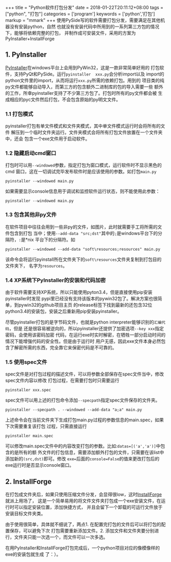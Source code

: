 +++
title = "Python软件打包分发"
date = 2018-01-22T20:11:12+08:00
tags = ["python", "打包"]
categories = ['program']
keywords = ['python','打包']
markup = "mmark"
+++
使用PySide写的软件需要打包分发，需要满足在其他机器没有安装python，自然
也就没有安装代码中所用到的一系列第三方包的情况下，能够将依赖完整的打包，
并制作成可安装文件，采用的方案为PyInstaller+InstallForge
<!--more-->
## 1. PyInstaller
[PyInstaller][1]在windows平台上会用到PyWin32，这是一款非常简单好用的
打包软件，支持PyQt和PySide。运行`pyinstaller  xxx.py`会分析import以及
import的python文件里的import，从而将运行`xxx.py`所需的依赖打包。用到的
项目类的纯py文件都能够自动导入，而第三方的包含额外二进制库的包的导入需要一些
额外的工作，所幸pyinstaller支持了不少第三方包了。打包时所有的py文件都会被
生成相应的pyc文件然后打包，不会包含原始的py明文文件。

### 1.1 打包模式
pyinstaller打包有单文件模式和文件夹模式，其中单文件模式运行时会将所有的文件
解压到一个临时文件夹运行。文件夹模式会将所有打包文件放置在一个文件夹中，还会
包含一个exe文件用于启动软件。

### 1.2 隐藏启动cmd窗口
打包时可以用`--windowed`参数，指定打包为窗口模式，运行软件时不显示黑色的cmd
窗口，这在一切调试完毕发布软件时是应该使用的参数。如打包`main.py`

    pyinstaller --windowed main.py

如果需要显示console信息用于调试和监控软件运行状态，则不能使用此参数：

    pyinstaller --windowed main.py

### 1.3 包含其他非py文件
在软件项目中往往会用到一些非py的文件，如图片，此时就需要手工将所需的文件包含到打包
当中；使用`--add-data "src;dst"`其中的`;`是windows平台下的分隔符，`:`是*nix
平台下的分隔符。如

    pyinstaller --windowed --add-data "soft\resources;resources" main.py

该命令会将运行pyinstall所在文件夹下的`soft\resources`文件夹复制到打包目的文件夹下，
名字为`resources`。

### 1.4 XP系统下PyInstaller的安装和代码加密
由于软件需要支持XP系统，所以只能使用pyton3.4，但是直接使用pip安装pyinstaller时发现
pypi里已经没有支持该版本的pywin32包了。解决方案也很简单，到pywin32的github项目主页
的release标签下找到最新的还包含32位python3.4的安装包，安装之后重新用pip安装pyinstaller。

尽管pyinstaller打包的是字节码文件，也就是python interpreter能够识别的`汇编代码`，但是
还是很容易被逆向的，所以pyinstaller还提供了加密选项`--key xxx`指定密码，会使用该密码加密
代码，在运行exe时实时解密，在牺牲一部分启动时间的情况下能增强代码的安全性。但是由于运行时
用户无感，因此exe文件本身必然包含了解密所需的东西，完全靠它来保密代码是不可靠的。

### 1.5 使用spec文件
spec文件是对打包过程的描述文件，可以将参数全部保存在spec文件当中，修改spec文件内容以修改
打包过程，在需要打包时只需要运行

    pyinstaller xxx.spec

spec文件可以用上述的打包命令添加`--specpath`指定spec文件保存的文件夹。

    pyinstaller --specpath . --windowed --add-data "a;a" main.py
上述命令会在当前文件夹下生成打包main.py过程的参数信息的main.spec，如果下次需要重复该打包
过程，只需直接运行

    pyinstaller main.spec
可以修改main.spec文件中的内容改变打包的参数。比如:`datas=[('a','a')]`中包含的是所有的额
外文件的打包信息，需要添加额外打包的文件，只需要在该list中添加新的`(src,dst)`即可。修改
`exe=`后面的`console=False`的值来更改打包后的exe运行时是否显示console窗口。

## 2. InstallForge
在打包成文件夹后，如果只使用压缩文件分发，会显得很low，这时[InstallForge][2]就派上用场了，
这是一个简单易用的将文件文件夹打包成一个exe安装文件，在运行时可以指定安装位置，添加快捷方式，
并且会留下一个卸载的可运行文件放于安装目标文件夹类。

由于使用很简单，具体就不细说了，两点1. 在配置完打包的文件后可以将打包的配置保存，可以避免下次
打包需要重新添加文件。2. 添加文件和文件夹要分别进行，文件夹只能一次选一个，而文件可以一次多选。

在用PyInstaller和InstallForge打包完成后，一个python项目对应的像模像样的exe的安装包就生成
了：）。

[1]:http://www.pyinstaller.org
[2]:http://www.installforge.net